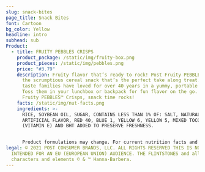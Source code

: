 ```yaml
---
slug: snack-bites
page_title: Snack Bites
font: Cartoon
bg_color: Yellow
headline: intro
subhead: sub
Product:
  - title: FRUITY PEBBLES CRISPS
    product_package: /static/img/fruity-box.png
    product_pieces: /static/img/pebbles.png
    price: "#3.79"
    description: Fruity flavor that’s ready to rock! Post Fruity PEBBLES™ Crisps are
      the scrumptious cereal snack that’s the perfect take along treat. It’s the
      taste families have loved for over 40 years in a yummy, portable bite.
      Toss them in your lunchbox or backpack for fun flavor on the go. With
      Fruity PEBBLES™ Crisps, snack time rocks!
    facts: /static/img/nut-facts.png
    ingredients: >-
      RICE, SOYBEAN OIL, SUGAR, CONTAINS LESS THAN 1% OF: SALT, NATURAL AND
      ARTIFICIAL FLAVOR, RED 40, BLUE 1, YELLOW 6, YELLOW 5, MIXED TOCOPHEROLS
      (VITAMIN E) AND BHT ADDED TO PRESERVE FRESHNESS.


      Product formulations may change. For current nutrition facts and ingredient line information check product packaging.
legal: © 2021 POST CONSUMER BRANDS, LLC. ALL RIGHTS RESERVED THIS IS NOT
  INTENDED FOR AN EU (EUROPEAN UNION) AUDIENCE. THE FLINTSTONES and all related
  characters and elements © & ™ Hanna-Barbera.
---
```

